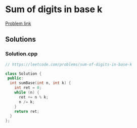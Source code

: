 # Sum of digits in base k

[Problem link](https://leetcode.com/problems/sum-of-digits-in-base-k)

## Solutions


### Solution.cpp
```cpp
// https://leetcode.com/problems/sum-of-digits-in-base-k

class Solution {
 public:
  int sumBase(int n, int k) {
    int ret = 0;
    while (n) {
      ret += n % k;
      n /= k;
    }
    return ret;
  }
};
```